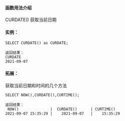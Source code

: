 #### 函数用法介绍

CURDATE\(\) 获取当前日期

#### 实例：

```
SELECT CURDATE() as CURDATE;

返回结果：
CURDATE
2021-09-07
```

#### 拓展：

获取当前日期和时间的几个方法

```
SELECT NOW(),CURDATE(),CURTIME();

返回结果：
 NOW()              |  CURDATE()      | CURTIME()
2021-09-07 15:35:29 |    2021-09-07   |    15:35:29
```



